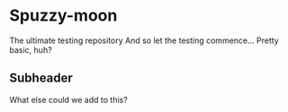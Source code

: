# Spuzzy-moon
The ultimate testing repository
And so let the testing commence...
Pretty basic, huh?

## Subheader

What else could we add to this?
